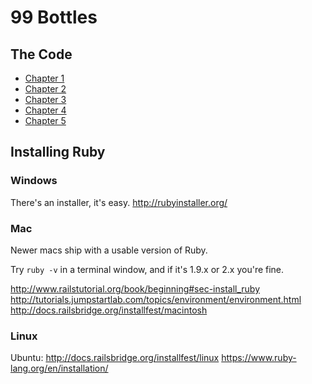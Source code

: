 # 99 Bottles

## The Code

* [Chapter 1](https://github.com/sandimetz/99bottles/commits/chapter-1)
* [Chapter 2](https://github.com/sandimetz/99bottles/commits/chapter-2)
* [Chapter 3](https://github.com/sandimetz/99bottles/commits/chapter-3)
* [Chapter 4](https://github.com/sandimetz/99bottles/commits/chapter-4)
* [Chapter 5](https://github.com/sandimetz/99bottles/commits/chapter-5)

## Installing Ruby

### Windows

There's an installer, it's easy.
http://rubyinstaller.org/

### Mac

Newer macs ship with a usable version of Ruby.

Try `ruby -v` in a terminal window, and if it's 1.9.x or 2.x you're fine.

http://www.railstutorial.org/book/beginning#sec-install_ruby
http://tutorials.jumpstartlab.com/topics/environment/environment.html
http://docs.railsbridge.org/installfest/macintosh

### Linux

Ubuntu: http://docs.railsbridge.org/installfest/linux
https://www.ruby-lang.org/en/installation/
